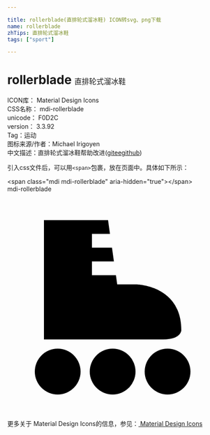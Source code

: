 ```yaml
---

title: rollerblade(直排轮式溜冰鞋) ICON转svg、png下载
name: rollerblade
zhTips: 直排轮式溜冰鞋
tags: ["sport"]

---
```


# rollerblade  <small style="font-size: 60%;font-weight: 100">直排轮式溜冰鞋</small>


<div class="detail-page">
<p>
<span>
ICON库：
<span class="badge-secondary badge">Material Design Icons</span> 
</span>
<br/>
<span>
CSS名称：
<span class="badge-secondary badge">mdi-rollerblade</span> 
</span>
<br/>
<span>
unicode：
<span class="badge-secondary badge">F0D2C</span> 
<copy-btn content='F0D2C' btn-title=""></copy-btn>
<copy-btn :content='String.fromCodePoint(parseInt("F0D2C", 16))' btn-title="复制U"></copy-btn>
</span>
<br/>
<span>
version：
<span class="badge-secondary badge">3.3.92</span> 
</span><br/><span>Tag：<span class="badge-light badge"><router-link to="/tags/sport.html">运动</router-link></span></span>
<br/>
<span>图标来源/作者：<span class="badge-light badge">Michael Irigoyen</span></span> 
<br/>
<span class="zh-detail">中文描述：<span class="badge-primary badge">直排轮式溜冰鞋</span><span class="help-link"><span>帮助改进</span>(<a href="https://gitee.com/liuwave/icon-helper/edit/master/json/material/rollerblade.json" target="_blank" rel="noopener noreferrer">gitee</a><a href="https://github.com/liuwave/icon-helper/edit/master/json/material/rollerblade.json" target="_blank" rel="noopener noreferrer">github</a></span>)</span><br/>
</p>
</div>
<div class="alert alert-dark">
  <i class="mdi mdi-rollerblade mdi-48px"></i>
  <i class="mdi mdi-rollerblade mdi-36px"></i>
  <i class="mdi mdi-rollerblade mdi-24px"></i>
  <i class="mdi mdi-rollerblade mdi-18px"></i>
</div>
<div>
  <p>引入css文件后，可以用<code>&lt;span&gt;</code>包裹，放在页面中。具体如下所示：    
  </p>
  <div class="alert alert-primary" style="font-size: 14px">
    &lt;span class="mdi mdi-rollerblade" aria-hidden="true"&gt;&lt;/span&gt;
    <copy-btn content='<span class="mdi mdi-rollerblade" aria-hidden="true"></span>'></copy-btn>
  </div>
  <div class="alert alert-secondary">
    <i class="mdi mdi-rollerblade"
    style="font-size: 24px"
    aria-hidden="true"></i> mdi-rollerblade
    <copy-btn content="mdi-rollerblade" btn-title="复制图标名称"></copy-btn>
  </div>
</div>
<div id="svg" class="svg-wrap">
<svg xmlns="http://www.w3.org/2000/svg" viewBox="0 0 24 24"><path d="M19,15C19,15 19,16 17,16C15,16 4,16 4,16V3H11L11.21,4.5H9.24V6H11.43L11.64,7.5H9.24V9H11.86L12,10H14C14,10 19,10 19,15M5.5,17A2.5,2.5 0 0,0 3,19.5A2.5,2.5 0 0,0 5.5,22A2.5,2.5 0 0,0 8,19.5A2.5,2.5 0 0,0 5.5,17M17.5,17A2.5,2.5 0 0,0 15,19.5A2.5,2.5 0 0,0 17.5,22A2.5,2.5 0 0,0 20,19.5A2.5,2.5 0 0,0 17.5,17M11.5,17A2.5,2.5 0 0,0 9,19.5A2.5,2.5 0 0,0 11.5,22A2.5,2.5 0 0,0 14,19.5A2.5,2.5 0 0,0 11.5,17Z" /></svg>
</div>
<detail full-name='mdi-rollerblade'></detail>
    
<div><p>更多关于 Material Design Icons的信息，参见：<a target="_blank" href="https://iconhelper.cn/material.html"> Material Design Icons</a>
</p></div>
